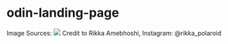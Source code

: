 # odin-landing-page

Image Sources:
![](images/fall-book.jpg)
    Credit to Rikka Amebhoshi, Instagram: @rikka_polaroid
